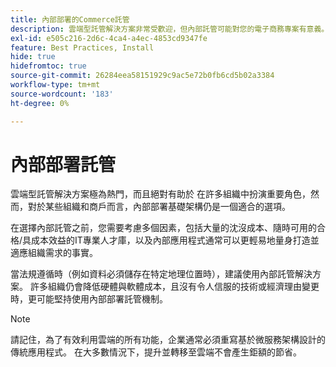 ```yaml
---
title: 內部部署的Commerce託管
description: 雲端型託管解決方案非常受歡迎，但內部託管可能對您的電子商務專案有意義。
exl-id: e505c216-2d6c-4ca4-a4ec-4853cd9347fe
feature: Best Practices, Install
hide: true
hidefromtoc: true
source-git-commit: 26284eea58151929c9ac5e72b0fb6cd5b02a3384
workflow-type: tm+mt
source-wordcount: '183'
ht-degree: 0%

---
```


# 內部部署託管

雲端型託管解決方案極為熱門，而且絕對有助於
在許多組織中扮演重要角色，然而，對於某些組織和商戶而言，內部部署基礎架構仍是一個適合的選項。

在選擇內部託管之前，您需要考慮多個因素，包括大量的沈沒成本、隨時可用的合格/具成本效益的IT專業人才庫，以及內部應用程式通常可以更輕易地量身打造並適應組織需求的事實。

當法規遵循時（例如資料必須儲存在特定地理位置時），建議使用內部託管解決方案。 許多組織仍會降低硬體與軟體成本，且沒有令人信服的技術或經濟理由變更時，更可能堅持使用內部部署託管機制。

>[!NOTE]
>
>請記住，為了有效利用雲端的所有功能，企業通常必須重寫基於微服務架構設計的傳統應用程式。 在大多數情況下，提升並轉移至雲端不會產生鉅額的節省。
